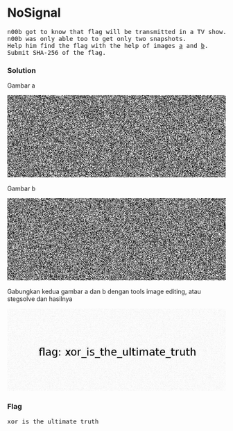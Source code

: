 <h1><b>NoSignal</h1></b>
<pre>
n00b got to know that flag will be transmitted in a TV show. But unfortunately, 
n00b was only able too to get only two snapshots. 
Help him find the flag with the help of images <a href="http://static.beast.sdslabs.co/static/NO-SIGNAL/a.jpg">a</a> and <a href="http://static.beast.sdslabs.co/static/NO-SIGNAL/b.jpg">b</a>. 
Submit SHA-256 of the flag.
</pre>
<h3><b>Solution</b></h3>
<p>Gambar a</p>
<p align='center'>
  <img src="https://github.com/enomarozi/Writeup-CTF/blob/master/BackdoorCTF/Images/a.jpg">
</p>
<p>Gambar b</p>
<p align='center'>
  <img src="https://github.com/enomarozi/Writeup-CTF/blob/master/BackdoorCTF/Images/b.jpg">
</p>
<p>Gabungkan kedua gambar a dan b dengan tools image editing, atau stegsolve dan hasilnya</p>
<p align='center'>
  <img src="https://github.com/enomarozi/Writeup-CTF/blob/master/BackdoorCTF/Images/solved.jpg">
</p>
<h3><b>Flag</b></h3>
<pre>
xor_is_the_ultimate_truth
</pre>
